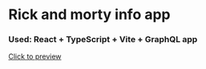 # Rick and morty info app

### Used: React + TypeScript + Vite + GraphQL app

[Click to preview](https://rick-and-morty-n2x5z7pq6-paveltrs.vercel.app/)


